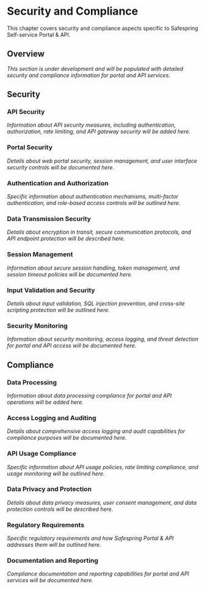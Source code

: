 # Security and Compliance

This chapter covers security and compliance aspects specific to Safespring Self-service Portal & API.

## Overview

*This section is under development and will be populated with detailed security and compliance information for portal and API services.*

## Security

### API Security

*Information about API security measures, including authentication, authorization, rate limiting, and API gateway security will be added here.*

### Portal Security

*Details about web portal security, session management, and user interface security controls will be documented here.*

### Authentication and Authorization

*Specific information about authentication mechanisms, multi-factor authentication, and role-based access controls will be outlined here.*

### Data Transmission Security

*Details about encryption in transit, secure communication protocols, and API endpoint protection will be described here.*

### Session Management

*Information about secure session handling, token management, and session timeout policies will be documented here.*

### Input Validation and Security

*Details about input validation, SQL injection prevention, and cross-site scripting protection will be outlined here.*

### Security Monitoring

*Information about security monitoring, access logging, and threat detection for portal and API access will be documented here.*

## Compliance

### Data Processing

*Information about data processing compliance for portal and API operations will be added here.*

### Access Logging and Auditing

*Details about comprehensive access logging and audit capabilities for compliance purposes will be documented here.*

### API Usage Compliance

*Specific information about API usage policies, rate limiting compliance, and usage monitoring will be outlined here.*

### Data Privacy and Protection

*Details about data privacy measures, user consent management, and data protection controls will be described here.*

### Regulatory Requirements

*Specific regulatory requirements and how Safespring Portal & API addresses them will be outlined here.*

### Documentation and Reporting

*Compliance documentation and reporting capabilities for portal and API services will be documented here.*